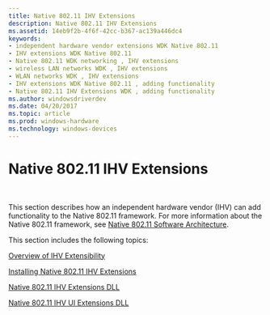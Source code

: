 ```yaml
---
title: Native 802.11 IHV Extensions
description: Native 802.11 IHV Extensions
ms.assetid: 14eb9f2b-4f6f-42cc-b367-ac139a446dc4
keywords:
- independent hardware vendor extensions WDK Native 802.11
- IHV extensions WDK Native 802.11
- Native 802.11 WDK networking , IHV extensions
- wireless LAN networks WDK , IHV extensions
- WLAN networks WDK , IHV extensions
- IHV extensions WDK Native 802.11 , adding functionality
- Native 802.11 IHV Extensions WDK , adding functionality
ms.author: windowsdriverdev
ms.date: 04/20/2017
ms.topic: article
ms.prod: windows-hardware
ms.technology: windows-devices
---
```


# Native 802.11 IHV Extensions




 

This section describes how an independent hardware vendor (IHV) can add functionality to the Native 802.11 framework. For more information about the Native 802.11 framework, see [Native 802.11 Software Architecture](native-802-11-software-architecture.md).

This section includes the following topics:

[Overview of IHV Extensibility](overview-of-ihv-extensibility.md)

[Installing Native 802.11 IHV Extensions](installing-native-802-11-ihv-extensions.md)

[Native 802.11 IHV Extensions DLL](https://msdn.microsoft.com/library/windows/hardware/ff560614)

[Native 802.11 IHV UI Extensions DLL](https://msdn.microsoft.com/library/windows/hardware/ff560635)

 

 






